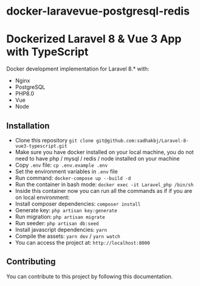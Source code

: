 # docker-laravevue-postgresql-redis
# Dockerized Laravel 8 & Vue 3 App with TypeScript

Docker development implementation for Laravel 8.\* with:

- Nginx
- PostgreSQL
- PHP8.0
- Vue
- Node

## Installation

- Clone this repository `git clone git@github.com:sadhakbj/Laravel-8-vue3-typescript.git`
- Make sure you have docker installed on your local machine, you do not need to have php / mysql / redis / node installed on your machine
- Copy `.env` file: `cp .env.example .env`
- Set the environment variables in `.env` file
- Run command: `docker-compose up --build -d`
-  Run the container in bash mode: `docker exec -it Laravel_php /bin/sh`
- Inside this container now you can run all the commands as if if you are on local environment:
- Install composer dependencies: `composer install`
- Generate key: `php artisan key:generate`
- Run migration: `php artisan migrate`
- Run seeder: `php artisan db:seed`
- Install javascript dependencies: `yarn`
- Compile the assets: `yarn dev` / `yarn watch`  
- You can access the project at: `http://localhost:8000`


## Contributing

You can contribute to this project by following this documentation.